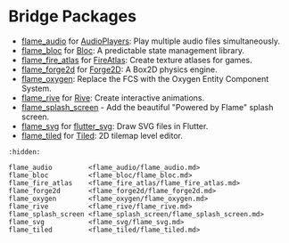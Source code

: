 # Bridge Packages

- [flame_audio](flame_audio/flame_audio.md) for
  [AudioPlayers](https://github.com/bluefireteam/audioplayers): Play multiple audio files
  simultaneously.
- [flame_bloc](flame_bloc/flame_bloc.md) for
  [Bloc](https://github.com/felangel/bloc): A predictable state management library.
- [flame_fire_atlas](flame_fire_atlas/flame_fire_atlas.md) for
  [FireAtlas](https://github.com/flame-engine/fire-atlas): Create texture atlases for games.
- [flame_forge2d](flame_forge2d/flame_forge2d.md) for
  [Forge2D](https://github.com/flame-engine/forge2d): A Box2D physics engine.
- [flame_oxygen](flame_oxygen/flame_oxygen.md):  Replace the FCS with the Oxygen Entity Component
  System.
- [flame_rive](flame_rive/flame_rive.md) for
  [Rive](https://rive.app/): Create interactive animations.
- [flame_splash_screen](flame_splash_screen/flame_splash_screen.md) - Add the beautiful "Powered by
  Flame" splash screen.
- [flame_svg](flame_svg/flame_svg.md) for
  [flutter_svg](https://github.com/dnfield/flutter_svg): Draw SVG files in Flutter.
- [flame_tiled](flame_tiled/flame_tiled.md) for
  [Tiled](https://www.mapeditor.org/): 2D tilemap level editor.


```{toctree}
:hidden:

flame_audio         <flame_audio/flame_audio.md>
flame_bloc          <flame_bloc/flame_bloc.md>
flame_fire_atlas    <flame_fire_atlas/flame_fire_atlas.md>
flame_forge2d       <flame_forge2d/flame_forge2d.md>
flame_oxygen        <flame_oxygen/flame_oxygen.md>
flame_rive          <flame_rive/flame_rive.md>
flame_splash_screen <flame_splash_screen/flame_splash_screen.md>
flame_svg           <flame_svg/flame_svg.md>
flame_tiled         <flame_tiled/flame_tiled.md>
```
